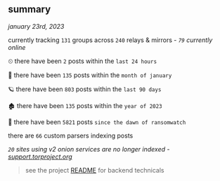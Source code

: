 
## summary
_january 23rd, 2023_

currently tracking `131` groups across `240` relays & mirrors - _`79` currently online_

⏲ there have been `2` posts within the `last 24 hours`

🦈 there have been `135` posts within the `month of january`

🪐 there have been `803` posts within the `last 90 days`

🏚 there have been `135` posts within the `year of 2023`

🦕 there have been `5821` posts `since the dawn of ransomwatch`

there are `66` custom parsers indexing posts

_`20` sites using v2 onion services are no longer indexed - [support.torproject.org](https://support.torproject.org/onionservices/v2-deprecation/)_

> see the project [README](https://github.com/joshhighet/ransomwatch#ransomwatch--) for backend technicals

